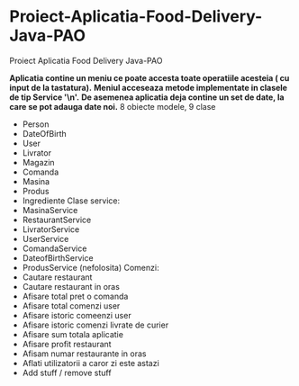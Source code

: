 # Proiect-Aplicatia-Food-Delivery-Java-PAO
Proiect Aplicatia Food Delivery Java-PAO

**Aplicatia contine un meniu ce poate accesta toate operatiile acesteia ( cu input de la tastatura).**
**Meniul acceseaza metode implementate in clasele de tip Service '\n'.**
**De asemenea aplicatia deja contine un set de date, la care se pot adauga date noi.**
8 obiecte modele, 9 clase
 * Person
 * DateOfBirth
 * User
 * Livrator
 * Magazin
 * Comanda
 * Masina
 * Produs
 * Ingrediente
 Clase service:
 * MasinaService
 * RestaurantService
 * LivratorService
 * UserService
 * ComandaService
 * DateofBirthService
 * ProdusService (nefolosita)
 Comenzi:
 * Cautare restaurant
 * Cautare restaurant in oras
 * Afisare total pret o comanda
 * Afisare total comenzi user
 * Afisare istoric comeenzi user
 * Afisare istoric comenzi livrate de curier
 * Afisare sum totala aplicatie
 * Afisare profit restaurant
 * Afisam numar restaurante in oras
 * Aflati utilizatorii a caror zi este astazi
 * Add stuff / remove stuff
